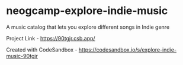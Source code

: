 # neogcamp-explore-indie-music

A music catalog that lets you explore different songs in Indie genre

Project Link - https://90tgjr.csb.app/

Created with CodeSandbox - https://codesandbox.io/s/explore-indie-music-90tgjr
